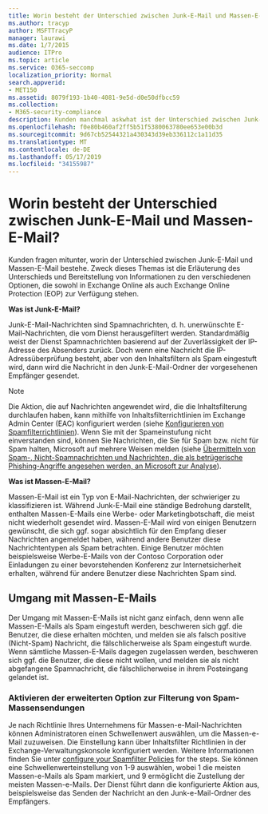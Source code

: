 ```yaml
---
title: Worin besteht der Unterschied zwischen Junk-E-Mail und Massen-E-Mail?
ms.author: tracyp
author: MSFTTracyP
manager: laurawi
ms.date: 1/7/2015
audience: ITPro
ms.topic: article
ms.service: O365-seccomp
localization_priority: Normal
search.appverid:
- MET150
ms.assetid: 8079f193-1b40-4081-9e5d-d0e50dfbcc59
ms.collection:
- M365-security-compliance
description: Kunden manchmal askwhat ist der Unterschied zwischen Junk-e-Mail und Massen-e-Mail-Nachrichten? In diesem Thema werden die Unterschiede erläutert und Informationen zu den verschiedenen Optionen bereitgestellt, die sowohl in Exchange Online als auch in Exchange Online Protection verfügbar sind (EoP).
ms.openlocfilehash: f0e80b460af2ff5b51f5380063780ee653e00b3d
ms.sourcegitcommit: 9d67cb52544321a430343d39eb336112c1a11d35
ms.translationtype: MT
ms.contentlocale: de-DE
ms.lasthandoff: 05/17/2019
ms.locfileid: "34155987"
---
```

# <a name="whats-the-difference-between-junk-email-and-bulk-email"></a>Worin besteht der Unterschied zwischen Junk-E-Mail und Massen-E-Mail?

Kunden fragen mitunter, worin der Unterschied zwischen Junk-E-Mail und Massen-E-Mail bestehe. Zweck dieses Themas ist die Erläuterung des Unterschieds und Bereitstellung von Informationen zu den verschiedenen Optionen, die sowohl in Exchange Online als auch Exchange Online Protection (EOP) zur Verfügung stehen.
  
 **Was ist Junk-E-Mail?**
  
Junk-E-Mail-Nachrichten sind Spamnachrichten, d. h. unerwünschte E-Mail-Nachrichten, die vom Dienst herausgefiltert werden. Standardmäßig weist der Dienst Spamnachrichten basierend auf der Zuverlässigkeit der IP-Adresse des Absenders zurück. Doch wenn eine Nachricht die IP-Adressüberprüfung besteht, aber von den Inhaltsfiltern als Spam eingestuft wird, dann wird die Nachricht in den Junk-E-Mail-Ordner der vorgesehenen Empfänger gesendet. 
  
> [!NOTE]
> Die Aktion, die auf Nachrichten angewendet wird, die die Inhaltsfilterung durchlaufen haben, kann mithilfe von Inhaltsfilterrichtlinien im Exchange Admin Center (EAC) konfiguriert werden (siehe [Konfigurieren von Spamfilterrichtlinien](configure-your-spam-filter-policies.md)). Wenn Sie mit der Spameinstufung nicht einverstanden sind, können Sie Nachrichten, die Sie für Spam bzw. nicht für Spam halten, Microsoft auf mehrere Weisen melden (siehe [Übermitteln von Spam-, Nicht-Spamnachrichten und Nachrichten, die als betrügerische Phishing-Angriffe angesehen werden, an Microsoft zur Analyse](submit-spam-non-spam-and-phishing-scam-messages-to-microsoft-for-analysis.md)). 
  
 **Was ist Massen-E-Mail?**
  
Massen-E-Mail ist ein Typ von E-Mail-Nachrichten, der schwieriger zu klassifizieren ist. Während Junk-E-Mail eine ständige Bedrohung darstellt, enthalten Massen-E-Mails eine Werbe- oder Marketingbotschaft, die meist nicht wiederholt gesendet wird. Massen-E-Mail wird von einigen Benutzern gewünscht, die sich ggf. sogar absichtlich für den Empfang dieser Nachrichten angemeldet haben, während andere Benutzer diese Nachrichtentypen als Spam betrachten. Einige Benutzer möchten beispielsweise Werbe-E-Mails von der Contoso Corporation oder Einladungen zu einer bevorstehenden Konferenz zur Internetsicherheit erhalten, während für andere Benutzer diese Nachrichten Spam sind.
  
## <a name="how-to-manage-bulk-email"></a>Umgang mit Massen-E-Mails

Der Umgang mit Massen-E-Mails ist nicht ganz einfach, denn wenn alle Massen-E-Mails als Spam eingestuft werden, beschweren sich ggf. die Benutzer, die diese erhalten möchten, und melden sie als falsch positive (Nicht-Spam) Nachricht, die fälschlicherweise als Spam eingestuft wurde. Wenn sämtliche Massen-E-Mails dagegen zugelassen werden, beschweren sich ggf. die Benutzer, die diese nicht wollen, und melden sie als nicht abgefangene Spamnachricht, die fälschlicherweise in ihrem Posteingang gelandet ist.
  
### <a name="enable-bulk-mail-sensitivity-control-in-the-content-filter-policy"></a>Aktivieren der erweiterten Option zur Filterung von Spam-Massensendungen

Je nach Richtlinie Ihres Unternehmens für Massen-e-Mail-Nachrichten können Administratoren einen Schwellenwert auswählen, um die Massen-e-Mail zuzuweisen. Die Einstellung kann über Inhaltsfilter Richtlinien in der Exchange-Verwaltungskonsole konfiguriert werden. Weitere Informationen finden Sie unter [configure your Spamfilter Policies](configure-your-spam-filter-policies.md) for the steps. Sie können eine Schwellenwerteinstellung von 1-9 auswählen, wobei 1 die meisten Massen-e-Mails als Spam markiert, und 9 ermöglicht die Zustellung der meisten Massen-e-Mails. Der Dienst führt dann die konfigurierte Aktion aus, beispielsweise das Senden der Nachricht an den Junk-e-Mail-Ordner des Empfängers. 
  

